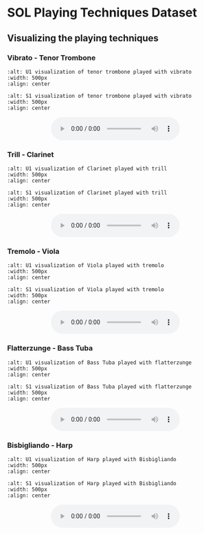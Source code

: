 SOL Playing Techniques Dataset
==========================

Visualizing the playing techniques
----------------------------------

### Vibrato - Tenor Trombone
<!-- !audio[ title ]( /assets/audio/mir/tenor-tbn-vibrato.wav ){ size=10 duration=10 cycle=forever } -->

```{image} /assets/figures/mir/u1-tbn-vibrato.png
:alt: U1 visualization of tenor trombone played with vibrato
:width: 500px
:align: center
```

```{image} /assets/figures/mir/s1-tbn-vibrato.png
:alt: S1 visualization of tenor trombone played with vibrato
:width: 500px
:align: center
```
<div style="display: grid">
    <audio controls style="justify-self: center">
        <source src="/assets/audio/mir/tenor-tbn-vibrato.wav" type="audio/wav">
    </audio> 
</div>

### Trill - Clarinet
```{image} /assets/figures/mir/u1-clarinet-trill.png
:alt: U1 visualization of Clarinet played with trill
:width: 500px
:align: center
```

```{image} /assets/figures/mir/s1-clarinet-trill.png
:alt: S1 visualization of Clarinet played with trill
:width: 500px
:align: center
```
<div style="display: grid">
    <audio controls style="justify-self: center">
        <source src="/assets/audio/mir/clarinet-bb-trill.wav" type="audio/wav">
    </audio> 
</div>

### Tremolo - Viola
```{image} /assets/figures/mir/u1-viola-tremolo.png
:alt: U1 visualization of Viola played with tremolo
:width: 500px
:align: center
```

```{image} /assets/figures/mir/s1-viola-tremolo.png
:alt: S1 visualization of Viola played with tremolo
:width: 500px
:align: center
```
<div style="display: grid">
    <audio controls style="justify-self: center">
        <source src="/assets/audio/mir/viola-tremolo.wav" type="audio/wav">
    </audio> 
</div>

### Flatterzunge - Bass Tuba
```{image} /assets/figures/mir/u1-tuba-flatterzunge.png
:alt: U1 visualization of Bass Tuba played with flatterzunge
:width: 500px
:align: center
```

```{image} /assets/figures/mir/s1-viola-tremolo.png
:alt: S1 visualization of Bass Tuba played with flatterzunge
:width: 500px
:align: center
```
<div style="display: grid">
    <audio controls style="justify-self: center">
        <source src="/assets/audio/mir/bass-tuba-flatterzunge.wav" type="audio/wav">
    </audio> 
</div>


### Bisbigliando - Harp
```{image} /assets/figures/mir/u1-harp-bisbigliando.png
:alt: U1 visualization of Harp played with Bisbigliando
:width: 500px
:align: center
```

```{image} /assets/figures/mir/s1-harp-bisbig.png
:alt: S1 visualization of Harp played with Bisbigliando
:width: 500px
:align: center
```
<div style="display: grid">
    <audio controls style="justify-self: center">
        <source src="/assets/audio/mir/harp-bisbigliando.wav" type="audio/wav">
    </audio> 
</div>
